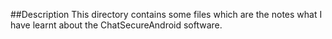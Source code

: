 ##Description
This directory contains some files which are the notes what I have learnt about the ChatSecureAndroid software.
